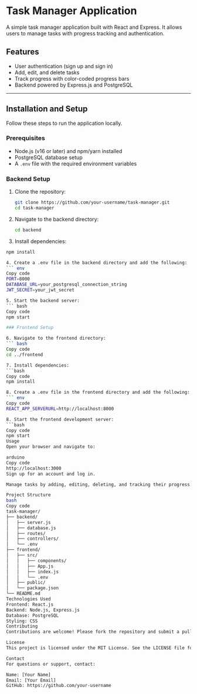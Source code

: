 # Task Manager Application

A simple task manager application built with React and Express. It allows users to manage tasks with progress tracking and authentication.

## Features

- User authentication (sign up and sign in)
- Add, edit, and delete tasks
- Track progress with color-coded progress bars
- Backend powered by Express.js and PostgreSQL

---

## Installation and Setup

Follow these steps to run the application locally.

### Prerequisites

- Node.js (v16 or later) and npm/yarn installed
- PostgreSQL database setup
- A `.env` file with the required environment variables

### Backend Setup

1. Clone the repository:
   ```bash
   git clone https://github.com/your-username/task-manager.git
   cd task-manager

2. Navigate to the backend directory:
   ``` bash
   cd backend
   
3. Install dependencies:
  ``` bash
  npm install

4. Create a .env file in the backend directory and add the following:
  ``` env
  Copy code
  PORT=8000
  DATABASE_URL=your_postgresql_connection_string
  JWT_SECRET=your_jwt_secret

5. Start the backend server:
  ``` bash
Copy code
npm start

### Frontend Setup

6. Navigate to the frontend directory:
  ``` bash
Copy code
cd ../frontend

7. Install dependencies:
  ```bash
Copy code
npm install

8. Create a .env file in the frontend directory and add the following:
  ``` env
Copy code
REACT_APP_SERVERURL=http://localhost:8000

8. Start the frontend development server:
  ```bash
Copy code
npm start
Usage
Open your browser and navigate to:

arduino
Copy code
http://localhost:3000
Sign up for an account and log in.

Manage tasks by adding, editing, deleting, and tracking their progress.

Project Structure
bash
Copy code
task-manager/
├── backend/
│   ├── server.js
│   ├── database.js
│   ├── routes/
│   ├── controllers/
│   └── .env
├── frontend/
│   ├── src/
│   │   ├── components/
│   │   ├── App.js
│   │   ├── index.js
│   │   └── .env
│   ├── public/
│   └── package.json
└── README.md
Technologies Used
Frontend: React.js
Backend: Node.js, Express.js
Database: PostgreSQL
Styling: CSS
Contributing
Contributions are welcome! Please fork the repository and submit a pull request.

License
This project is licensed under the MIT License. See the LICENSE file for details.

Contact
For questions or support, contact:

Name: [Your Name]
Email: [Your Email]
GitHub: https://github.com/your-username